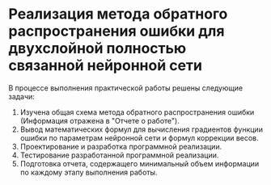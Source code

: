 # Реализация метода обратного распространения ошибки для двухслойной полностью связанной нейронной сети
В процессе выполнения практической работы решены следующие задачи: 
1. Изучена общая схема метода обратного распространения ошибки (Информация отражена в "Отчете о работе"). 
2. Вывод математических формул для вычисления градиентов функции ошибки по параметрам нейронной сети и формул коррекции весов. 
3. Проектирование и разработка программной реализации. 
4. Тестирование разработанной программной реализации. 
5. Подготовка отчета, содержащего минимальный объем информации по каждому этапу выполнения работы. 
